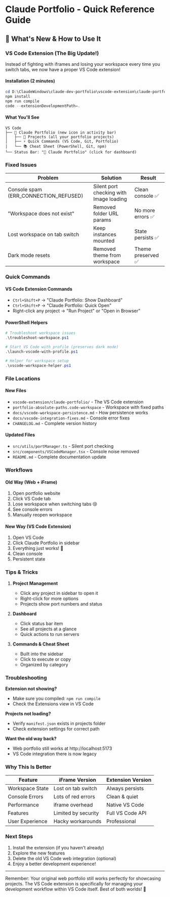 # Claude Portfolio - Quick Reference Guide

## 🚀 What's New & How to Use It

### VS Code Extension (The Big Update!)

Instead of fighting with iframes and losing your workspace every time you switch tabs, we now have a proper VS Code extension!

#### Installation (2 minutes)
```powershell
cd D:\ClaudeWindows\claude-dev-portfolio\vscode-extension\claude-portfolio
npm install
npm run compile
code --extensionDevelopmentPath=.
```

#### What You'll See
```
VS Code
├── 🚀 Claude Portfolio (new icon in activity bar)
│   ├── 📂 Projects (all your portfolio projects)
│   ├── ⚡ Quick Commands (VS Code, Git, Portfolio)
│   └── 📚 Cheat Sheet (PowerShell, Git, npm)
└── Status Bar: "🚀 Claude Portfolio" (click for dashboard)
```

### Fixed Issues

| Problem | Solution | Result |
|---------|----------|---------|
| Console spam (ERR_CONNECTION_REFUSED) | Silent port checking with Image loading | Clean console ✅ |
| "Workspace does not exist" | Removed folder URL params | No more errors ✅ |
| Lost workspace on tab switch | Keep instances mounted | State persists ✅ |
| Dark mode resets | Removed theme from workspace | Theme preserved ✅ |

### Quick Commands

#### VS Code Extension Commands
- `Ctrl+Shift+P` → "Claude Portfolio: Show Dashboard"
- `Ctrl+Shift+P` → "Claude Portfolio: Quick Open"
- Right-click any project → "Run Project" or "Open in Browser"

#### PowerShell Helpers
```powershell
# Troubleshoot workspace issues
.\troubleshoot-workspace.ps1

# Start VS Code with profile (preserves dark mode)
.\launch-vscode-with-profile.ps1

# Helper for workspace setup
.\vscode-workspace-helper.ps1
```

### File Locations

#### New Files
- `vscode-extension/claude-portfolio/` - The VS Code extension
- `portfolio-absolute-paths.code-workspace` - Workspace with fixed paths
- `docs/vscode-workspace-persistence.md` - How persistence works
- `docs/vscode-integration-fixes.md` - Console error fixes
- `CHANGELOG.md` - Complete version history

#### Updated Files
- `src/utils/portManager.ts` - Silent port checking
- `src/components/VSCodeManager.tsx` - Console noise removed
- `README.md` - Complete documentation update

### Workflows

#### Old Way (Web + iFrame)
1. Open portfolio website
2. Click VS Code tab
3. Lose workspace when switching tabs 😢
4. See console errors
5. Manually reopen workspace

#### New Way (VS Code Extension)
1. Open VS Code
2. Click Claude Portfolio in sidebar
3. Everything just works! 🎉
4. Clean console
5. Persistent state

### Tips & Tricks

1. **Project Management**
   - Click any project in sidebar to open it
   - Right-click for more options
   - Projects show port numbers and status

2. **Dashboard**
   - Click status bar item
   - See all projects at a glance
   - Quick actions to run servers

3. **Commands & Cheat Sheet**
   - Built into the sidebar
   - Click to execute or copy
   - Organized by category

### Troubleshooting

**Extension not showing?**
- Make sure you compiled: `npm run compile`
- Check the Extensions view in VS Code

**Projects not loading?**
- Verify `manifest.json` exists in projects folder
- Check extension settings for correct path

**Want the old way back?**
- Web portfolio still works at http://localhost:5173
- VS Code integration there is now legacy

### Why This Is Better

| Feature | iFrame Version | Extension Version |
|---------|---------------|-------------------|
| Workspace State | Lost on tab switch | Always persists |
| Console Errors | Lots of red errors | Clean & quiet |
| Performance | iframe overhead | Native VS Code |
| Features | Limited by security | Full VS Code API |
| User Experience | Hacky workarounds | Professional |

### Next Steps

1. Install the extension (if you haven't already)
2. Explore the new features
3. Delete the old VS Code web integration (optional)
4. Enjoy a better development experience!

---

Remember: Your original web portfolio still works perfectly for showcasing projects. The VS Code extension is specifically for managing your development workflow within VS Code itself. Best of both worlds! 🚀
